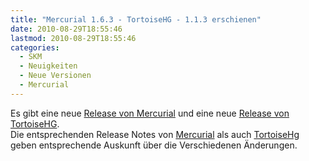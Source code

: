 ```yaml
---
title: "Mercurial 1.6.3 - TortoiseHG - 1.1.3 erschienen"
date: 2010-08-29T18:55:46
lastmod: 2010-08-29T18:55:46
categories:
  - SKM
  - Neuigkeiten
  - Neue Versionen
  - Mercurial
---
```

Es gibt eine neue <a href="http://mercurial.selenic.com/about/">Release von Mercurial</a> und eine neue <a href="http://tortoisehg.bitbucket.org/">Release von TortoiseHG</a>. </br>
Die entsprechenden Release Notes von <a href="http://mercurial.selenic.com/wiki/WhatsNew#A1.6.3_.282010-08-26.29">Mercurial</a> als auch <a href="http://bitbucket.org/tortoisehg/stable/wiki/ReleaseNotes#tortoisehg-113">TortoiseHg</a> geben entsprechende Auskunft über die Verschiedenen Änderungen.
